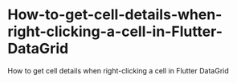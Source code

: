 # How-to-get-cell-details-when-right-clicking-a-cell-in-Flutter-DataGrid
How to get cell details when right-clicking a cell in Flutter DataGrid
